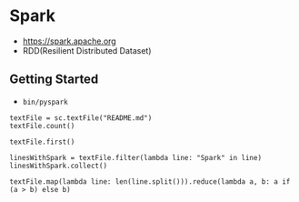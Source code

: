 # Spark
* https://spark.apache.org
* RDD(Resilient Distributed Dataset)

## Getting Started
* `bin/pyspark`
```
textFile = sc.textFile("README.md")
textFile.count()

textFile.first()

linesWithSpark = textFile.filter(lambda line: "Spark" in line)
linesWithSpark.collect()

textFile.map(lambda line: len(line.split())).reduce(lambda a, b: a if (a > b) else b)
```
